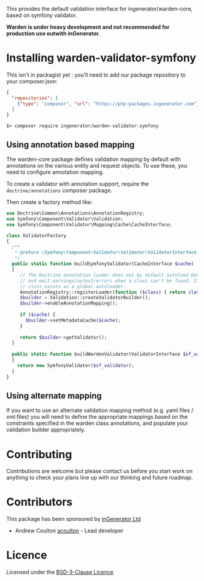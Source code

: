 This provides the default validation interface for ingenerator/warden-core, based on
symfony validator.

**Warden is under heavy development and not recommended for production use outwith inGenerator.**

# Installing warden-validator-symfony

This isn't in packagist yet : you'll need to add our package repository to your composer.json:

```json
{
  "repositories": [
    {"type": "composer", "url": "https://php-packages.ingenerator.com"}
  ]
}
```

`$> composer require ingenerator/warden-validator-symfony`

## Using annotation based mapping

The warden-core package defines validation mapping by default with annotations on the 
various entity and request objects. To use these, you need to configure annotation mapping.

To create a validator with annotation support, require the `doctrine/annotations` composer
package.

Then create a factory method like:

```php
use Doctrine\Common\Annotations\AnnotationRegistry;
use Symfony\Component\Validator\Validation;
use Symfony\Component\Validator\Mapping\Cache\CacheInterface;

class ValidatorFactory
{
  /**
   * @return \Symfony\Component\Validator\Validator\ValidatorInterface
   */
  public static function buildSymfonyValidator(CacheInterface $cache) 
  {
     // The Doctrine annotation loader does not by default autoload because some PSR-0 autoloaders are badly behaved
     // and emit warnings/output/errors when a class can't be found. If yours doesn't, it's safe to just use 
     // class_exists as a global autoloader.
     AnnotationRegistry::registerLoader(function ($class) { return class_exists($class); });
     $builder = Validation::createValidatorBuilder();
     $builder->enableAnnotationMapping();
     
     if ($cache) {
       $builder->setMetadataCache($cache);
     }
     
     return $builder->getValidator();
  }
  
  public static function buildWardenValidator(ValidatorInterface $sf_validator)
  {
    return new SymfonyValidator($sf_validator);
  }
}
```

## Using alternate mapping

If you want to use an alternate validation mapping method (e.g. yaml files / xml files) you will
need to define the appropriate mappings based on the constraints specified in the warden class
annotations, and populate your validation builder appropriately.

# Contributing

Contributions are welcome but please contact us before you start work on anything to check your
plans line up with our thinking and future roadmap. 

# Contributors

This package has been sponsored by [inGenerator Ltd](http://www.ingenerator.com)

* Andrew Coulton [acoulton](https://github.com/acoulton) - Lead developer

# Licence

Licensed under the [BSD-3-Clause Licence](LICENSE)
